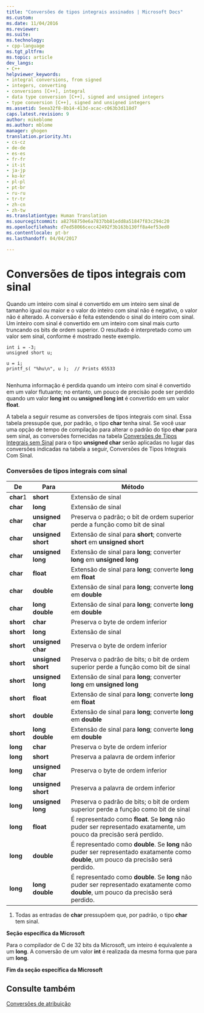 ```yaml
---
title: "Conversões de tipos integrais assinados | Microsoft Docs"
ms.custom: 
ms.date: 11/04/2016
ms.reviewer: 
ms.suite: 
ms.technology:
- cpp-language
ms.tgt_pltfrm: 
ms.topic: article
dev_langs:
- C++
helpviewer_keywords:
- integral conversions, from signed
- integers, converting
- conversions [C++], integral
- data type conversion [C++], signed and unsigned integers
- type conversion [C++], signed and unsigned integers
ms.assetid: 5eea32f8-8b14-413d-acac-c063b3d118d7
caps.latest.revision: 9
author: mikeblome
ms.author: mblome
manager: ghogen
translation.priority.ht:
- cs-cz
- de-de
- es-es
- fr-fr
- it-it
- ja-jp
- ko-kr
- pl-pl
- pt-br
- ru-ru
- tr-tr
- zh-cn
- zh-tw
ms.translationtype: Human Translation
ms.sourcegitcommit: a82768750e6a7837bb81edd8a51847f83c294c20
ms.openlocfilehash: d7ed58066cecc42492f3b163b130ff8a4ef53ed0
ms.contentlocale: pt-br
ms.lasthandoff: 04/04/2017

---
```

# <a name="conversions-from-signed-integral-types"></a>Conversões de tipos integrais com sinal
Quando um inteiro com sinal é convertido em um inteiro sem sinal de tamanho igual ou maior e o valor do inteiro com sinal não é negativo, o valor não é alterado. A conversão é feita estendendo o sinal do inteiro com sinal. Um inteiro com sinal é convertido em um inteiro com sinal mais curto truncando os bits de ordem superior. O resultado é interpretado como um valor sem sinal, conforme é mostrado neste exemplo.  
  
```  
int i = -3;  
unsigned short u;  
  
u = i;   
printf_s( "%hu\n", u );  // Prints 65533  
  
```  
  
 Nenhuma informação é perdida quando um inteiro com sinal é convertido em um valor flutuante; no entanto, um pouco de precisão pode ser perdido quando um valor **long int** ou **unsigned long int** é convertido em um valor **float**.  
  
 A tabela a seguir resume as conversões de tipos integrais com sinal. Essa tabela pressupõe que, por padrão, o tipo **char** tenha sinal. Se você usar uma opção de tempo de compilação para alterar o padrão do tipo **char** para sem sinal, as conversões fornecidas na tabela [Conversões de Tipos Integrais sem Sinal](../c-language/conversions-from-unsigned-integral-types.md) para o tipo **unsigned char** serão aplicadas no lugar das conversões indicadas na tabela a seguir, Conversões de Tipos Integrais Com Sinal.  
  
### <a name="conversions-from-signed-integral-types"></a>Conversões de tipos integrais com sinal  
  
|De|Para|Método|  
|----------|--------|------------|  
|**char**1|**short**|Extensão de sinal|  
|**char**|**long**|Extensão de sinal|  
|**char**|**unsigned char**|Preserva o padrão; o bit de ordem superior perde a função como bit de sinal|  
|**char**|**unsigned short**|Extensão de sinal para **short**; converte **short** em **unsigned short**|  
|**char**|**unsigned long**|Extensão de sinal para **long**; converter **long** em **unsigned long**|  
|**char**|**float**|Extensão de sinal para **long**; converte **long** em **float**|  
|**char**|**double**|Extensão de sinal para **long**; converte **long** em **double**|  
|**char**|**long double**|Extensão de sinal para **long**; converte **long** em **double**|  
|**short**|**char**|Preserva o byte de ordem inferior|  
|**short**|**long**|Extensão de sinal|  
|**short**|**unsigned char**|Preserva o byte de ordem inferior|  
|**short**|**unsigned short**|Preserva o padrão de bits; o bit de ordem superior perde a função como bit de sinal|  
|**short**|**unsigned long**|Extensão de sinal para **long**; converter **long** em **unsigned long**|  
|**short**|**float**|Extensão de sinal para **long**; converte **long** em **float**|  
|**short**|**double**|Extensão de sinal para **long**; converte **long** em **double**|  
|**short**|**long double**|Extensão de sinal para **long**; converte **long** em **double**|  
|**long**|**char**|Preserva o byte de ordem inferior|  
|**long**|**short**|Preserva a palavra de ordem inferior|  
|**long**|**unsigned char**|Preserva o byte de ordem inferior|  
|**long**|**unsigned short**|Preserva a palavra de ordem inferior|  
|**long**|**unsigned long**|Preserva o padrão de bits; o bit de ordem superior perde a função como bit de sinal|  
|**long**|**float**|É representado como **float**. Se **long** não puder ser representado exatamente, um pouco da precisão será perdido.|  
|**long**|**double**|É representado como **double**. Se **long** não puder ser representado exatamente como **double**, um pouco da precisão será perdido.|  
|**long**|**long double**|É representado como **double**. Se **long** não puder ser representado exatamente como **double**, um pouco da precisão será perdido.|  
  
 1. Todas as entradas de **char** pressupõem que, por padrão, o tipo **char** tem sinal.  
  
 **Seção específica da Microsoft**  
  
 Para o compilador de C de 32 bits da Microsoft, um inteiro é equivalente a um **long**. A conversão de um valor **int** é realizada da mesma forma que para um **long**.  
  
 **Fim da seção específica da Microsoft**  
  
## <a name="see-also"></a>Consulte também  
 [Conversões de atribuição](../c-language/assignment-conversions.md)
